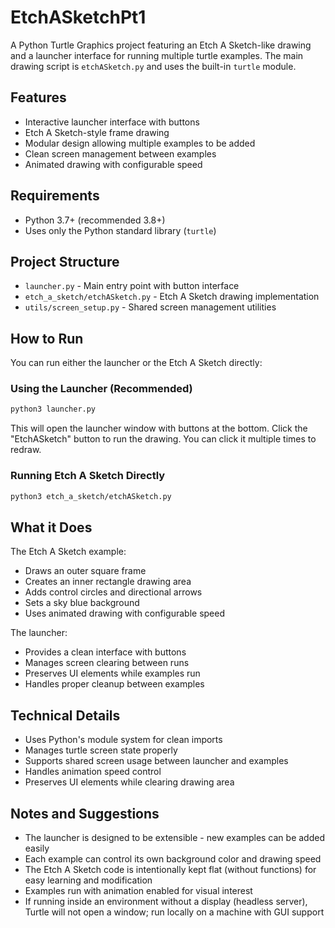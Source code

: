 # EtchASketchPt1

A Python Turtle Graphics project featuring an Etch A Sketch-like drawing and a launcher interface for running multiple turtle examples. The main drawing script is `etchASketch.py` and uses the built-in `turtle` module.

## Features

- Interactive launcher interface with buttons
- Etch A Sketch-style frame drawing
- Modular design allowing multiple examples to be added
- Clean screen management between examples
- Animated drawing with configurable speed

## Requirements

- Python 3.7+ (recommended 3.8+)
- Uses only the Python standard library (`turtle`)

## Project Structure

- `launcher.py` - Main entry point with button interface
- `etch_a_sketch/etchASketch.py` - Etch A Sketch drawing implementation
- `utils/screen_setup.py` - Shared screen management utilities

## How to Run

You can run either the launcher or the Etch A Sketch directly:

### Using the Launcher (Recommended)

```bash
python3 launcher.py
```

This will open the launcher window with buttons at the bottom. Click the "EtchASketch" button to run the drawing. You can click it multiple times to redraw.

### Running Etch A Sketch Directly

```bash
python3 etch_a_sketch/etchASketch.py
```

## What it Does

The Etch A Sketch example:
- Draws an outer square frame
- Creates an inner rectangle drawing area
- Adds control circles and directional arrows
- Sets a sky blue background
- Uses animated drawing with configurable speed

The launcher:
- Provides a clean interface with buttons
- Manages screen clearing between runs
- Preserves UI elements while examples run
- Handles proper cleanup between examples

## Technical Details

- Uses Python's module system for clean imports
- Manages turtle screen state properly
- Supports shared screen usage between launcher and examples
- Handles animation speed control
- Preserves UI elements while clearing drawing area

## Notes and Suggestions

- The launcher is designed to be extensible - new examples can be added easily
- Each example can control its own background color and drawing speed
- The Etch A Sketch code is intentionally kept flat (without functions) for easy learning and modification
- Examples run with animation enabled for visual interest
- If running inside an environment without a display (headless server), Turtle will not open a window; run locally on a machine with GUI support
